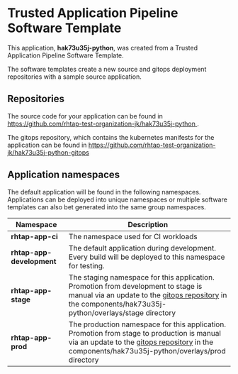 # Trusted Application Pipeline Software Template

This application, **hak73u35j-python**, was created from a Trusted Application Pipeline Software Template.

The software templates create a new source and gitops deployment repositories with a sample source application. 

## Repositories

The source code for your application can be found in [https://github.com/rhtap-test-organization-jk/hak73u35j-python ](https://github.com/rhtap-test-organization-jk/hak73u35j-python ).
 
The gitops repository, which contains the kubernetes manifests for the application can be found in 
[https://github.com/rhtap-test-organization-jk/hak73u35j-python-gitops ](https://github.com/rhtap-test-organization-jk/hak73u35j-python-gitops ) 

## Application namespaces 

The default application will be found in the following namespaces. Applications can be deployed into unique namespaces or multiple software templates can also bet generated into the same group namespaces.  

|  Namespace   |  Description   |  
| -------- | -------- |
| **rhtap-app-ci** | The namespace used for CI workloads |
| **rhtap-app-development** | The default application during development. Every build will be deployed to this namespace for testing. |
| **rhtap-app-stage** | The staging namespace for this application. Promotion from development to stage is manual via an update to the [gitops repository](https://github.com/rhtap-test-organization-jk/hak73u35j-python-gitops ) in the components/hak73u35j-python/overlays/stage directory |
| **rhtap-app-prod** | The production namespace for this application. Promotion from stage to production is manual via an update to the [gitops repository](https://github.com/rhtap-test-organization-jk/hak73u35j-python-gitops ) in the components/hak73u35j-python/overlays/prod directory |